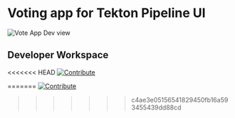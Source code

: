 # Voting app for Tekton Pipeline UI

![Vote App Dev view](https://raw.githubusercontent.com/blues-man/vote-app-gitops/main/images/topology-vote-app-dev.png)


## Developer Workspace

<<<<<<< HEAD
[![Contribute](https://raw.githubusercontent.com/blues-man/cloud-native-workshop/demo/factory-contribute.svg)](https://devspaces.apps.rhte.0x74.p1.openshiftapps.com/f?url=https://github.com/blues-man/pipelines-vote-ui&policies.create=peruser)

=======
[![Contribute](https://raw.githubusercontent.com/blues-man/cloud-native-workshop/demo/factory-contribute.svg)](https://codeready-openshift-workspaces.apps.devcon.w6gk.p1.openshiftapps.com/factory?url=https://github.com/red-wine-software/pipelines-vote-ui&policies.create=peruser)
>>>>>>> c4ae3e05156541829450fb16a593455439dd88cd
